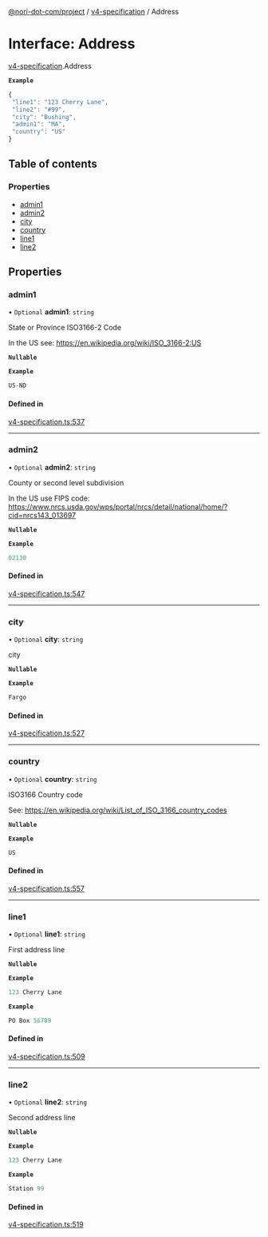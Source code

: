 [@nori-dot-com/project](../README.md) / [v4-specification](../modules/v4_specification.md) / Address

# Interface: Address

[v4-specification](../modules/v4_specification.md).Address

**`Example`**

```js
{
 "line1": "123 Cherry Lane",
 "line2": "#99",
 "city": "Bushing",
 "admin1": "MA",
 "country": "US"
}
```

## Table of contents

### Properties

- [admin1](v4_specification.Address.md#admin1)
- [admin2](v4_specification.Address.md#admin2)
- [city](v4_specification.Address.md#city)
- [country](v4_specification.Address.md#country)
- [line1](v4_specification.Address.md#line1)
- [line2](v4_specification.Address.md#line2)

## Properties

### admin1

• `Optional` **admin1**: `string`

State or Province ISO3166-2 Code

In the US see: https://en.wikipedia.org/wiki/ISO_3166-2:US

**`Nullable`**

**`Example`**

```ts
US-ND
```

#### Defined in

[v4-specification.ts:537](https://github.com/nori-dot-eco/nori-dot-com/blob/cc4e2a7/packages/project/src/v4-specification.ts#L537)

___

### admin2

• `Optional` **admin2**: `string`

County or second level subdivision

In the US use FIPS code: https://www.nrcs.usda.gov/wps/portal/nrcs/detail/national/home/?cid=nrcs143_013697

**`Nullable`**

**`Example`**

```ts
02130
```

#### Defined in

[v4-specification.ts:547](https://github.com/nori-dot-eco/nori-dot-com/blob/cc4e2a7/packages/project/src/v4-specification.ts#L547)

___

### city

• `Optional` **city**: `string`

city

**`Nullable`**

**`Example`**

```ts
Fargo
```

#### Defined in

[v4-specification.ts:527](https://github.com/nori-dot-eco/nori-dot-com/blob/cc4e2a7/packages/project/src/v4-specification.ts#L527)

___

### country

• `Optional` **country**: `string`

ISO3166 Country code

See: https://en.wikipedia.org/wiki/List_of_ISO_3166_country_codes

**`Nullable`**

**`Example`**

```ts
US
```

#### Defined in

[v4-specification.ts:557](https://github.com/nori-dot-eco/nori-dot-com/blob/cc4e2a7/packages/project/src/v4-specification.ts#L557)

___

### line1

• `Optional` **line1**: `string`

First address line

**`Nullable`**

**`Example`**

```ts
123 Cherry Lane
```

**`Example`**

```ts
PO Box 56789
```

#### Defined in

[v4-specification.ts:509](https://github.com/nori-dot-eco/nori-dot-com/blob/cc4e2a7/packages/project/src/v4-specification.ts#L509)

___

### line2

• `Optional` **line2**: `string`

Second address line

**`Nullable`**

**`Example`**

```ts
123 Cherry Lane
```

**`Example`**

```ts
Station 99
```

#### Defined in

[v4-specification.ts:519](https://github.com/nori-dot-eco/nori-dot-com/blob/cc4e2a7/packages/project/src/v4-specification.ts#L519)
